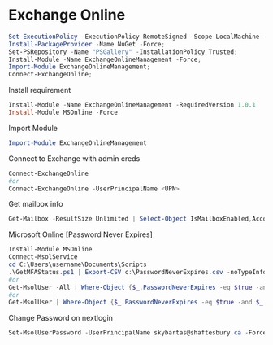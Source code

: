 # Exchange Online

``` powershell
Set-ExecutionPolicy -ExecutionPolicy RemoteSigned -Scope LocalMachine -Force;
Install-PackageProvider -Name NuGet -Force;
Set-PSRepository -Name "PSGallery" -InstallationPolicy Trusted;
Install-Module -Name ExchangeOnlineManagement -Force;
Import-Module ExchangeOnlineManagement;
Connect-ExchangeOnline;
```

Install requirement

```powershell
Install-Module -Name ExchangeOnlineManagement -RequiredVersion 1.0.1
Install-Module MSOnline -Force
```

Import Module

```powershell
Import-Module ExchangeOnlineManagement
```

Connect to Exchange with admin creds

```powershell
Connect-ExchangeOnline
#or
Connect-ExchangeOnline -UserPrincipalName <UPN>
```

Get mailbox info

``` powershell
Get-Mailbox -ResultSize Unlimited | Select-Object IsMailboxEnabled,AccountDisabled,DisplayName,UserPrincipalName,MailboxPlan,WhenCreated,WhenChanged | Export-CSV C:\”SHAFT.CSV” –NoTypeInformation -Encoding UTF8
```

Microsoft Online [Password Never Expires]

``` powershell
Install-Module MSOnline
Connect-MsolService
cd C:\Users\username\Documents\Scripts
.\GetMFAStatus.ps1 | Export-CSV c:\PasswordNeverExpires.csv -noTypeInformation
#or
Get-MsolUser -All | Where-Object {$_.PasswordNeverExpires -eq $true -and $_.IsLicensed -eq $true}| Select UserPrincipalName, DisplayName, LastPasswordChangeTimestamp,PasswordNeverExpires,LastDirSyncTime,BlockCredential,StrongPasswordRequired,WhenCreated,@{N="LastLogonDate";E={(Get-MailboxStatistics $_.UserPrincipalName).LastLogonTime}},@{n="Licenses Type";e={$_.Licenses.AccountSKUid}} | Export-Csv C:\PasswordNeverExpires.csv
#or
Get-MsolUser | Where-Object {$_.PasswordNeverExpires -eq $true -and $_.IsLicensed -eq $true} | Select-Object DisplayName,UserPrincipalName,LastPasswordChangeTimestamp,Licenses,PasswordNeverExpires,DirSyncEnabled,BlockCredential,StrongPasswordRequired,WhenCreated | Export-Csv C:\LicensedUsers.csv
```

Change Password on nextlogin

``` powershell
Set-MsolUserPassword -UserPrincipalName skybartas@shaftesbury.ca -ForceChangePasswordOnly $true -ForceChangePassword $true
```

